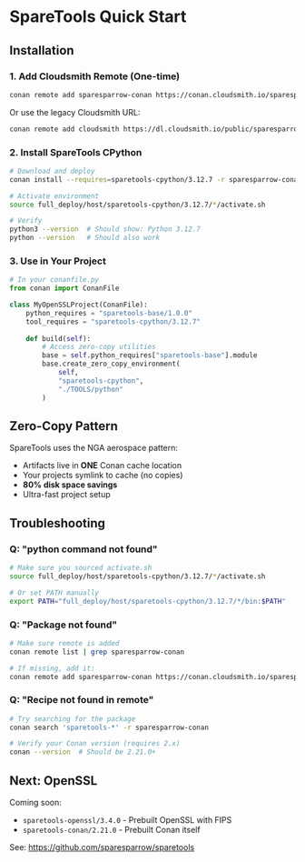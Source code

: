 # SpareTools Quick Start

## Installation

### 1. Add Cloudsmith Remote (One-time)

```bash
conan remote add sparesparrow-conan https://conan.cloudsmith.io/sparesparrow-conan/openssl-conan/
```

Or use the legacy Cloudsmith URL:
```bash
conan remote add cloudsmith https://dl.cloudsmith.io/public/sparesparrow-conan/openssl-conan/conan/index.json
```

### 2. Install SpareTools CPython

```bash
# Download and deploy
conan install --requires=sparetools-cpython/3.12.7 -r sparesparrow-conan --deployer=full_deploy

# Activate environment
source full_deploy/host/sparetools-cpython/3.12.7/*/activate.sh

# Verify
python3 --version  # Should show: Python 3.12.7
python --version   # Should also work
```

### 3. Use in Your Project

```python
# In your conanfile.py
from conan import ConanFile

class MyOpenSSLProject(ConanFile):
    python_requires = "sparetools-base/1.0.0"
    tool_requires = "sparetools-cpython/3.12.7"
    
    def build(self):
        # Access zero-copy utilities
        base = self.python_requires["sparetools-base"].module
        base.create_zero_copy_environment(
            self,
            "sparetools-cpython",
            "./TOOLS/python"
        )
```

## Zero-Copy Pattern

SpareTools uses the NGA aerospace pattern:
- Artifacts live in **ONE** Conan cache location
- Your projects symlink to cache (no copies)
- **80% disk space savings**
- Ultra-fast project setup

## Troubleshooting

### Q: "python command not found"
```bash
# Make sure you sourced activate.sh
source full_deploy/host/sparetools-cpython/3.12.7/*/activate.sh

# Or set PATH manually
export PATH="full_deploy/host/sparetools-cpython/3.12.7/*/bin:$PATH"
```

### Q: "Package not found"
```bash
# Make sure remote is added
conan remote list | grep sparesparrow-conan

# If missing, add it:
conan remote add sparesparrow-conan https://conan.cloudsmith.io/sparesparrow-conan/openssl-conan/
```

### Q: "Recipe not found in remote"
```bash
# Try searching for the package
conan search 'sparetools-*' -r sparesparrow-conan

# Verify your Conan version (requires 2.x)
conan --version  # Should be 2.21.0+
```

## Next: OpenSSL

Coming soon:
- `sparetools-openssl/3.4.0` - Prebuilt OpenSSL with FIPS
- `sparetools-conan/2.21.0` - Prebuilt Conan itself

See: https://github.com/sparesparrow/sparetools
